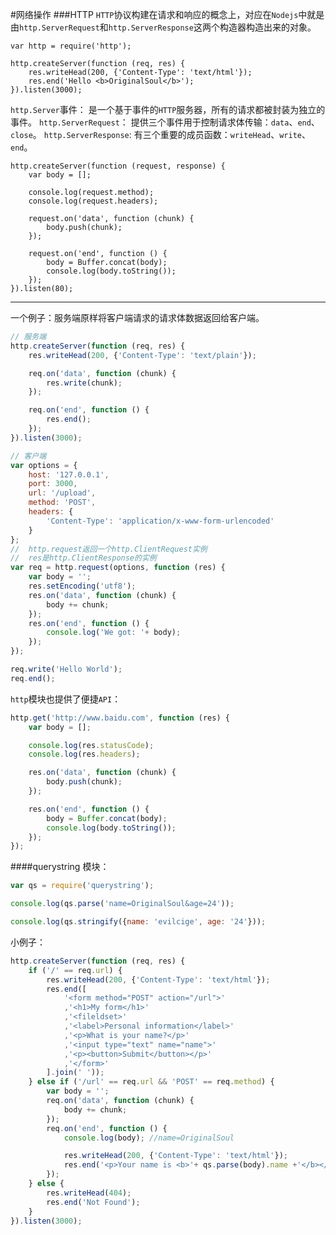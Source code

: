 #网络操作
###HTTP
``HTTP``协议构建在请求和响应的概念上，对应在``Nodejs``中就是由``http.ServerRequest``和``http.ServerResponse``这两个构造器构造出来的对象。
```
var http = require('http');

http.createServer(function (req, res) {
	res.writeHead(200, {'Content-Type': 'text/html'});
	res.end('Hello <b>OriginalSoul</b>');
}).listen(3000);
```
``http.Server``事件：
是一个基于事件的``HTTP``服务器，所有的请求都被封装为独立的事件。
``http.ServerRequest``：
提供三个事件用于控制请求体传输：``data``、``end``、``close``。
``http.ServerResponse``:
有三个重要的成员函数：``writeHead``、``write``、``end``。
```
http.createServer(function (request, response) {
    var body = [];

    console.log(request.method);
    console.log(request.headers);

    request.on('data', function (chunk) {
        body.push(chunk);
    });

    request.on('end', function () {
        body = Buffer.concat(body);
        console.log(body.toString());
    });
}).listen(80);
```

---

一个例子：服务端原样将客户端请求的请求体数据返回给客户端。
```javascript
// 服务端
http.createServer(function (req, res) {
	res.writeHead(200, {'Content-Type': 'text/plain'});

	req.on('data', function (chunk) {
		res.write(chunk);
	});

	req.on('end', function () {
		res.end();
	});
}).listen(3000);
```
```javascript
// 客户端
var options = {
	host: '127.0.0.1',
	port: 3000,
	url: '/upload',
	method: 'POST',
	headers: {
		'Content-Type': 'application/x-www-form-urlencoded'
	}
};
//  http.request返回一个http.ClientRequest实例
//  res是http.ClientResponse的实例
var req = http.request(options, function (res) {
	var body = '';
	res.setEncoding('utf8');
	res.on('data', function (chunk) {
		body += chunk;
	});
	res.on('end', function () {
		console.log('We got: '+ body);
	});
});

req.write('Hello World');
req.end();
```
``http``模块也提供了便捷``API``：
```javascript
http.get('http://www.baidu.com', function (res) {
	var body = [];

	console.log(res.statusCode);
	console.log(res.headers);

	res.on('data', function (chunk) {
		body.push(chunk);
	});

	res.on('end', function () {
		body = Buffer.concat(body);
		console.log(body.toString());
	});
});
```
####querystring 模块：
```javascript
var qs = require('querystring');

console.log(qs.parse('name=OriginalSoul&age=24'));

console.log(qs.stringify({name: 'evilcige', age: '24'}));
```
小例子：
```javascript
http.createServer(function (req, res) {
	if ('/' == req.url) {
		res.writeHead(200, {'Content-Type': 'text/html'});
		res.end([
			'<form method="POST" action="/url">'
			,'<h1>My form</h1>'
			,'<fileldset>'
			,'<label>Personal information</label>'
			,'<p>What is your name?</p>'
			,'<input type="text" name="name">'
			,'<p><button>Submit</button></p>'
			,'</form>'
		].join(' '));
	} else if ('/url' == req.url && 'POST' == req.method) {
		var body = '';
		req.on('data', function (chunk) {
			body += chunk;
		});
		req.on('end', function () {
			console.log(body); //name=OriginalSoul

			res.writeHead(200, {'Content-Type': 'text/html'});
			res.end('<p>Your name is <b>'+ qs.parse(body).name +'</b></p>');
		});
	} else {
		res.writeHead(404);
		res.end('Not Found');
	}
}).listen(3000);
```

